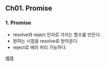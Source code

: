 ## Ch01. Promise

### 1. Promise  
- resolve와 reject 인자로 가지는 함수를 만든다.
- 원하는 시점을 resolve로 받아온다.
- reject로 에러 처리 가능하다.

[예제](./index.js)